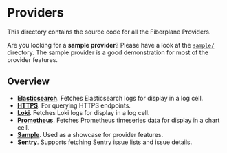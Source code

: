 # Providers

This directory contains the source code for all the Fiberplane Providers.

Are you looking for a **sample provider**? Please have a look at the
[`sample/`](sample/) directory. The sample provider is a good demonstration for
most of the provider features.

## Overview

* [**Elasticsearch**](elasticsearch/). Fetches Elasticsearch logs for display in
  a log cell.
* [**HTTPS**](https/). For querying HTTPS endpoints.
* [**Loki**](loki/). Fetches Loki logs for display in a log cell.
* [**Prometheus**](prometheus/). Fetches Prometheus timeseries data for display
  in a chart cell.
* [**Sample**](sample/). Used as a showcase for provider features.
* [**Sentry**](sentry/). Supports fetching Sentry issue lists and issue details.
